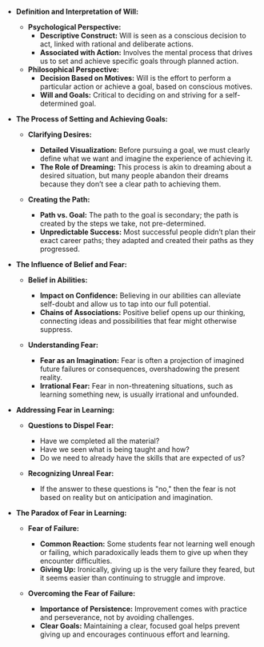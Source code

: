 - **Definition and Interpretation of Will:**
    - **Psychological Perspective:**
        - **Descriptive Construct:** Will is seen as a conscious decision to act, linked with rational and deliberate actions.
        - **Associated with Action:** Involves the mental process that drives us to set and achieve specific goals through planned action.
    - **Philosophical Perspective:**
        - **Decision Based on Motives:** Will is the effort to perform a particular action or achieve a goal, based on conscious motives.
        - **Will and Goals:** Critical to deciding on and striving for a self-determined goal.


- **The Process of Setting and Achieving Goals:**
    - **Clarifying Desires:**
        - **Detailed Visualization:** Before pursuing a goal, we must clearly define what we want and imagine the experience of achieving it.
        - **The Role of Dreaming:** This process is akin to dreaming about a desired situation, but many people abandon their dreams because they don’t see a clear path to achieving them.


    - **Creating the Path:**
        - **Path vs. Goal:** The path to the goal is secondary; the path is created by the steps we take, not pre-determined.
        - **Unpredictable Success:** Most successful people didn’t plan their exact career paths; they adapted and created their paths as they progressed.


- **The Influence of Belief and Fear:**
    - **Belief in Abilities:**
        - **Impact on Confidence:** Believing in our abilities can alleviate self-doubt and allow us to tap into our full potential.
        - **Chains of Associations:** Positive belief opens up our thinking, connecting ideas and possibilities that fear might otherwise suppress.


    - **Understanding Fear:**
        - **Fear as an Imagination:** Fear is often a projection of imagined future failures or consequences, overshadowing the present reality.
        - **Irrational Fear:** Fear in non-threatening situations, such as learning something new, is usually irrational and unfounded.


- **Addressing Fear in Learning:**
    - **Questions to Dispel Fear:**
        - Have we completed all the material?
        - Have we seen what is being taught and how?
        - Do we need to already have the skills that are expected of us?

    - **Recognizing Unreal Fear:**
        - If the answer to these questions is "no," then the fear is not based on reality but on anticipation and imagination.


- **The Paradox of Fear in Learning:**
    - **Fear of Failure:**
        - **Common Reaction:** Some students fear not learning well enough or failing, which paradoxically leads them to give up when they encounter difficulties.
        - **Giving Up:** Ironically, giving up is the very failure they feared, but it seems easier than continuing to struggle and improve.

    - **Overcoming the Fear of Failure:**
        - **Importance of Persistence:** Improvement comes with practice and perseverance, not by avoiding challenges.
        - **Clear Goals:** Maintaining a clear, focused goal helps prevent giving up and encourages continuous effort and learning.